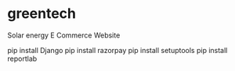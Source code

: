 # greentech
 Solar energy E Commerce Website


pip install Django
pip install razorpay
pip install setuptools
pip install reportlab
